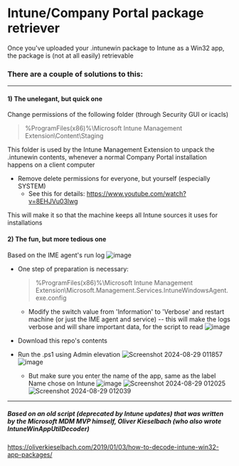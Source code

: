 # Intune/Company Portal package retriever

Once you've uploaded your .intunewin package to Intune as a Win32 app, the package is (not at all easily) retrievable

### There are a couple of solutions to this:
---
#### 1) The unelegant, but quick one

Change permissions of the following folder (through Security GUI or icacls)
> %ProgramFiles(x86)%\Microsoft Intune Management Extension\Content\Staging

This folder is used by the Intune Management Extension to unpack the .intunewin contents, whenever a normal Company Portal installation happens on a client computer

- Remove delete permissions for everyone, but yourself (especially SYSTEM)
  * See this for details: https://www.youtube.com/watch?v=8EHJVu03lwg
 
This will make it so that the machine keeps all Intune sources it uses for installations

#### 2) The fun, but more tedious one
Based on the IME agent's run log
    ![image](https://github.com/user-attachments/assets/0926f404-6ece-40c0-b8e0-4babf4edffc4)
- One step of preparation is necessary:
  > %ProgramFiles(x86)%\Microsoft Intune Management Extension\Microsoft.Management.Services.IntuneWindowsAgent.exe.config
  * Modify the switch value from 'Information' to 'Verbose' and restart machine (or just the IME agent and service) -- this will make the logs verbose and will share important data, for the script to read
    ![image](https://github.com/user-attachments/assets/b8cf2f94-1d6b-4812-b4fd-83f7f13d1020)


- Download this repo's contents
- Run the .ps1 using Admin elevation
  ![Screenshot 2024-08-29 011857](https://github.com/user-attachments/assets/13ef7e67-a8d6-4558-bd3a-db656df2c843)
![image](https://github.com/user-attachments/assets/aadcc9e4-9189-4685-a4de-97edc1e3ef79)

  * But make sure you enter the name of the app, same as the label Name chose on Intune
    ![image](https://github.com/user-attachments/assets/bf4724b9-b3c0-43d6-8128-9db744967d73)
![Screenshot 2024-08-29 012025](https://github.com/user-attachments/assets/490879f5-8fbe-4f97-b286-144cd6665930)
![Screenshot 2024-08-29 012039](https://github.com/user-attachments/assets/e760b628-efe0-4064-bb77-768dc429f1a9)

---

##### Based on an old script (deprecated by Intune updates) that was written by the Microsoft MDM MVP himself, Oliver Kieselbach (who also wrote IntuneWinAppUtilDecoder)
https://oliverkieselbach.com/2019/01/03/how-to-decode-intune-win32-app-packages/
